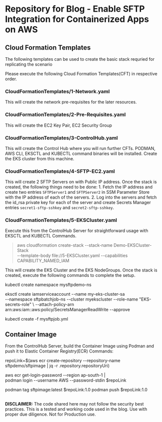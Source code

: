 # Repository for Blog - Enable SFTP Integration for Containerized Apps on AWS



## Cloud Formation Templates 
The following templates can be used to create the basic stack requried for replicating the scenario

Please execute the following Cloud Formation Templates(CFT) in respective order.

### CloudFormationTemplates/1-Network.yaml
This will create the network pre-requisites for the later resources.

### CloudFormationTemplates/2-Pre-Requisites.yaml
This will create the EC2 Key Pair, EC2 Security Group

### CloudFormationTemplates/3-ControlHub.yaml
This will create the Control Hub where you will run further CFTs. PODMAN, AWS CLI, EKSCTL and KUBECTL command binaries will be installed. Create the EKS cluster from this machine.

### CloudFormationTemplates/4-SFTP-EC2.yaml
This will create 2 SFTP Servers on with Public IP address. Once the stack is created, the following things need to be done:
    1. Fetch the IP address and create two entries `SFTPServer1` and `SFTPServer2` in SSM Parameter Store with the IP address of each of the servers.
    2. Log into the servers and fetch the id_rsa private key for each of the server and create Secrets Manager entries `secret1-sftp-sshkey` and `secret2-sftp-sshkey`.

### CloudFormationTemplates/5-EKSCluster.yaml
Execute this from the ControlHub Server for straightforward usage with EKSCTL and KUBECTL Commands.

>  aws cloudformation create-stack --stack-name Demo-EKSCluster-Stack \
 --template-body file://5-EKSCluster.yaml --capabilities CAPABILITY_NAMED_IAM


This will create the EKS Cluster and the EKS NodeGroups. Once the stack is created, execute the following commands to complete the setup.
> 

kubectl create namespace mysftpdemo-ns

eksctl create iamserviceaccount --name my-eks-cluster-sa \
 --namespace sftpbatchjob-ns --cluster myekscluster --role-name "EKS-secrets-role" \ 
--attach-policy-arn arn:aws:iam::aws:policy/SecretsManagerReadWrite  --approve

kubectl create -f mysftpjob.yml

## Container Image
From the ControlHub Server, build the Container Image using Podman and push it to Elastic Container Registry(ECR)
Commands:
>

repoLink=$(aws ecr create-repository --repository-name \
sftpdemo/sftpimage | jq -r .repository.repositoryUri)

aws ecr get-login-password --region ap-south-1 | \
podman login --username AWS --password-stdin $repoLink

podman tag sftpimage:latest $repoLink:1.0
podman push $repoLink:1.0


##



**DISCLAIMER:** The code shared here may not follow the security best practices. This is a tested and working code used in the blog. Use with proper due diligence. Not for Production use.

